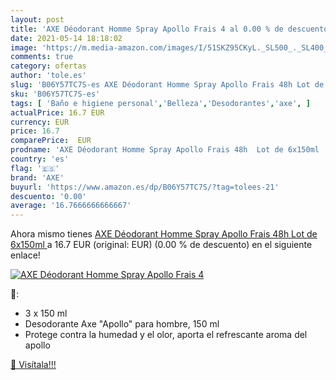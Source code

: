 ```yaml
---
layout: post
title: 'AXE Déodorant Homme Spray Apollo Frais 4 al 0.00 % de descuento'
date: 2021-05-14 18:18:02
image: 'https://m.media-amazon.com/images/I/51SKZ95CKyL._SL500_._SL400_.jpg'
comments: true
category: ofertas
author: 'tole.es'
slug: 'B06Y57TC7S-es AXE Déodorant Homme Spray Apollo Frais 48h Lot de 6x150ml'
sku: 'B06Y57TC7S-es'
tags: [ 'Baño e higiene personal','Belleza','Desodorantes','axe', ]
actualPrice: 16.7 EUR
currency: EUR
price: 16.7
comparePrice:  EUR
prodname: 'AXE Déodorant Homme Spray Apollo Frais 48h  Lot de 6x150ml '
country: 'es'
flag: '🇪🇸'
brand: 'AXE'
buyurl: 'https://www.amazon.es/dp/B06Y57TC7S/?tag=tolees-21'
descuento: '0.00'
average: '16.7666666666667'
---
```


Ahora mismo tienes [AXE Déodorant Homme Spray Apollo Frais 48h  Lot de 6x150ml ](https://www.amazon.es/dp/B06Y57TC7S/?tag=tolees-21) a 16.7 EUR (original:  EUR) (0.00 %  de descuento) en el siguiente enlace!

[![AXE Déodorant Homme Spray Apollo Frais 4](https://m.media-amazon.com/images/I/51SKZ95CKyL._SL500_._SL400_.jpg)](https://www.amazon.es/dp/B06Y57TC7S/?tag=tolees-21)

🔎:

- 3 x 150 ml
- Desodorante Axe "Apollo" para hombre, 150 ml
- Protege contra la humedad y el olor, aporta el refrescante aroma del apollo

[🛒 Visítala!!!](https://www.amazon.es/dp/B06Y57TC7S/?tag=tolees-21)
